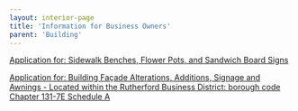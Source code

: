 ```yaml
---
layout: interior-page
title: 'Information for Business Owners'
parent: 'Building'
---
```



[Application for: Sidewalk Benches, Flower Pots, and Sandwich Board Signs](https://storage.googleapis.com/static.rutherford-nj.com/building/2017%20SANDWICH%20BOARDS%20ETC.pdf)

[Application for: Building Façade Alterations, Additions, Signage and Awnings - Located within the Rutherford Business District: borough code Chapter 131-7E Schedule A](https://storage.googleapis.com/static.rutherford-nj.com/building/2017%20Streetscape%20Application%20.pdf)
